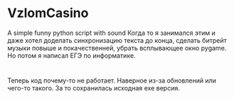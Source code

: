 # VzlomCasino
A simple funny python script with sound
Когда то я занимался этим и даже хотел доделать синхронизацию текста до конца, сделать битрейт музыки повыше и покачественней, убрать всплывающее окно pygame. Но потом я написал ЕГЭ по информатике.
#
Теперь код почему-то не работает. Наверное из-за обновлений или чего-то такого. За то сохранилась исходная exe версия.
